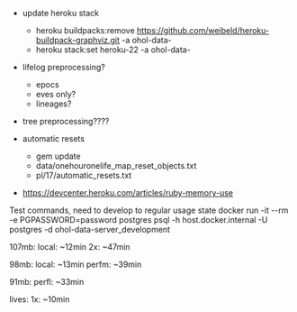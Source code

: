 - update heroku stack
  - heroku buildpacks:remove https://github.com/weibeld/heroku-buildpack-graphviz.git -a ohol-data-
  - heroku stack:set heroku-22 -a ohol-data-
- lifelog preprocessing?
  - epocs
  - eves only?
  - lineages?
- tree preprocessing????

- automatic resets
  - gem update
  - data/onehouronelife_map_reset_objects.txt
  - pl/17/automatic_resets.txt
- https://devcenter.heroku.com/articles/ruby-memory-use

Test commands, need to develop to regular usage state
docker run -it --rm -e PGPASSWORD=password postgres psql -h host.docker.internal -U postgres -d ohol-data-server_development

107mb:
local: ~12min
2x: ~47min

98mb:
local: ~13min
perfm: ~39min

91mb:
perfl: ~33min

lives:
1x: ~10min
